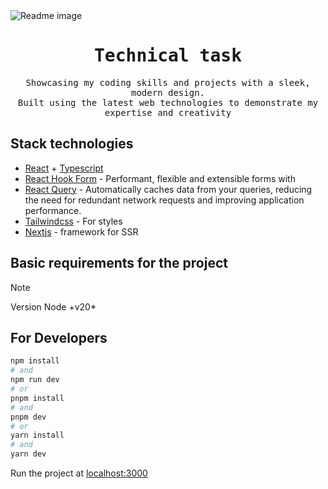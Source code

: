 <img src="/readme.png" alt="Readme image" />

<div align="center">
  <h1><samp>Technical task</samp></h1>
  <samp>Showcasing my coding skills and projects with a sleek, modern design.<br /> Built using the latest web technologies to demonstrate my expertise and creativity</samp>
</div>

## Stack technologies

- [React](https://react.dev/learn) + [Typescript](https://www.typescriptlang.org/docs/)
- [React Hook Form](https://react-hook-form.com/) - Performant, flexible and extensible forms with
- [React Query](https://tanstack.com/query) - Automatically caches data from your queries, reducing the need for redundant network requests and improving application performance.
- [Tailwindcss](https://tailwindcss.com) - For styles
- [Nextjs](https://Nextjs.org/) - framework for SSR

## Basic requirements for the project

> [!NOTE]
> Version Node +v20\*

## For Developers

```bash
npm install
# and
npm run dev
# or
pnpm install
# and
pnpm dev
# or
yarn install
# and
yarn dev
```

Run the project at [localhost:3000](http://localhost:3000)
